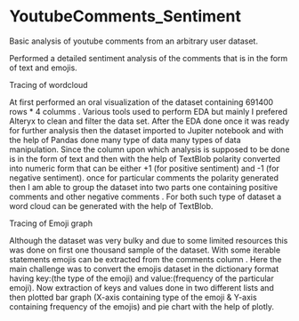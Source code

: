 # YoutubeComments_Sentiment
Basic analysis of youtube comments from an arbitrary user dataset.

Performed a detailed sentiment analysis of the comments that is in the form of text and emojis.

Tracing of wordcloud 

At first performed an oral visualization of the dataset containing 691400 rows * 4 columms . 
Various tools used to perform EDA but mainly I prefered Alteryx to clean and filter the data set. 
After the EDA done once it was ready for further analysis then the dataset imported to Jupiter notebook and with the help of Pandas 
done many type of data many types of data manipulation. Since the column upon which analysis is supposed to be done is in the form of text 
and then with the help of TextBlob polarity converted into numeric form that can be either +1 (for positive sentiment) and -1 (for negative sentiment).
once for particular comments the polarity generated then I am able to group the dataset into two parts one containing positive comments and other 
negative comments . For both such type of dataset a word cloud can be generated with the help of TextBlob.

Tracing of Emoji graph 

Although the dataset was very bulky and due to some limited resources this was done on first one thousand sample of the dataset.
With some iterable statements emojis can be extracted from the comments column . Here the main challenge was to convert the emojis dataset in the 
dictionary format having key:(the type of the emoji) and value:(frequency of the particular emoji).
Now extraction of keys and values done in two different lists and then plotted bar graph (X-axis containing type of the emoji & Y-axis 
containing frequency of the emojis) and pie chart with the help of plotly.
